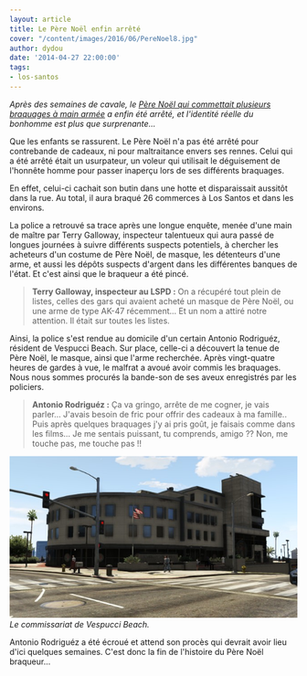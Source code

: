 ```yaml
---
layout: article
title: Le Père Noël enfin arrêté
cover: "/content/images/2016/06/PereNoel8.jpg"
author: dydou
date: '2014-04-27 22:00:00'
tags:
- los-santos
---
```


_Après des semaines de cavale, le [Père Noël qui commettait plusieurs braquages à main armée](/2014/01/26/le-pere-noel-est-une-ordure/) a enfin été arrêté, et l'identité réelle du bonhomme est plus que surprenante..._

Que les enfants se rassurent. Le Père Noël n'a pas été arrêté pour contrebande de cadeaux, ni pour maltraitance envers ses rennes. Celui qui a été arrêté était un usurpateur, un voleur qui utilisait le déguisement de l'honnête homme pour passer inaperçu lors de ses différents braquages.

En effet, celui-ci cachait son butin dans une hotte et disparaissait aussitôt dans la rue. Au total, il aura braqué 26 commerces à Los Santos et dans les environs.

La police a retrouvé sa trace après une longue enquête, menée d'une main de maître par Terry Galloway, inspecteur talentueux qui aura passé de longues journées à suivre différents suspects potentiels, à chercher les acheteurs d'un costume de Père Noël, de masque, les détenteurs d'une arme, et aussi les dépôts suspects d'argent dans les différentes banques de l'état. Et c'est ainsi que le braqueur a été pincé.

> **Terry Galloway, inspecteur au LSPD :** On a récupéré tout plein de listes, celles des gars qui avaient acheté un masque de Père Noël, ou une arme de type AK-47 récemment... Et un nom a attiré notre attention. Il était sur toutes les listes.

Ainsi, la police s'est rendue au domicile d'un certain Antonio Rodriguéz, résident de Vespucci Beach. Sur place, celle-ci a découvert la tenue de Père Noël, le masque, ainsi que l'arme recherchée. Après vingt-quatre heures de gardes à vue, le malfrat a avoué avoir commis les braquages. Nous nous sommes procurés la bande-son de ses aveux enregistrés par les policiers.

> **Antonio Rodriguéz :** Ça va gringo, arrête de me cogner, je vais parler... J'avais besoin de fric pour offrir des cadeaux à ma famille.. Puis après quelques braquages j'y ai pris goût, je faisais comme dans les films... Je me sentais puissant, tu comprends, amigo ?? Non, me touche pas, me touche pas !!

![Le commissariat de Vespucci Beach.](/content/images/2016/06/PereNoel7.jpg)
_Le commissariat de Vespucci Beach._

Antonio Rodriguéz a été écroué et attend son procès qui devrait avoir lieu d'ici quelques semaines. C'est donc la fin de l'histoire du Père Noël braqueur...

<!--kg-card-end: markdown-->
